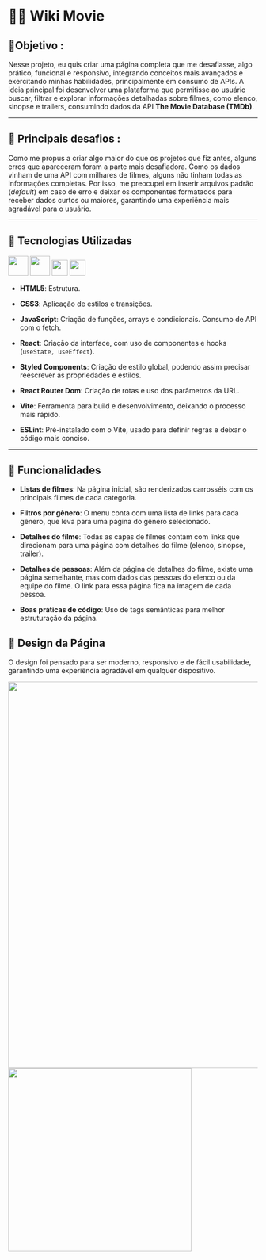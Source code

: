# 👨‍💻 Wiki Movie #

## 🎯Objetivo :
Nesse projeto, eu quis criar uma página completa que me desafiasse, algo prático, funcional e responsivo, integrando conceitos mais avançados e exercitando minhas habilidades, principalmente em consumo de APIs. A ideia principal foi desenvolver uma plataforma que permitisse ao usuário buscar, filtrar e explorar informações detalhadas sobre filmes, como elenco, sinopse e trailers, consumindo dados da API **The Movie Database (TMDb)**.

---

## 🚧 Principais desafios :
Como me propus a criar algo maior do que os projetos que fiz antes, alguns erros que apareceram foram a parte mais desafiadora. Como os dados vinham de uma API com milhares de filmes, alguns não tinham todas as informações completas. Por isso, me preocupei em inserir arquivos padrão (*default*) em caso de erro e deixar os componentes formatados para receber dados curtos ou maiores, garantindo uma experiência mais agradável para o usuário.

---

## 🚀 Tecnologias Utilizadas
<img src="https://raw.githubusercontent.com/marwin1991/profile-technology-icons/refs/heads/main/icons/html.png" width="40px" > <img src="https://raw.githubusercontent.com/marwin1991/profile-technology-icons/refs/heads/main/icons/css.png" width="40px" > <img src="https://raw.githubusercontent.com/marwin1991/profile-technology-icons/refs/heads/main/icons/javascript.png" width="32px" > <img src="https://raw.githubusercontent.com/marwin1991/profile-technology-icons/refs/heads/main/icons/react.png" width="32px" >

- **HTML5**: Estrutura.

- **CSS3**: Aplicação de estilos e transições.

- **JavaScript**: Criação de funções, arrays e condicionais. Consumo de API com o fetch.

- **React**: Criação da interface, com uso de componentes e hooks (`useState, useEffect`).

- **Styled Components**: Criação de estilo global, podendo assim precisar reescrever as propriedades e estilos.

- **React Router Dom**: Criação de rotas e uso dos parâmetros da URL.

- **Vite**: Ferramenta para build e desenvolvimento, deixando o processo mais rápido.

- **ESLint**: Pré-instalado com o Vite, usado para definir regras e deixar o código mais conciso.

---

## 🎯 Funcionalidades
- **Listas de filmes**: Na página inicial, são renderizados carrosséis com os principais filmes de cada categoria.

- **Filtros por gênero**: O menu conta com uma lista de links para cada gênero, que leva para uma página do gênero selecionado.

- **Detalhes do filme**: Todas as capas de filmes contam com links que direcionam para uma página com detalhes do filme (elenco, sinopse, trailer).

- **Detalhes de pessoas**: Além da página de detalhes do filme, existe uma página semelhante, mas com dados das pessoas do elenco ou da equipe do filme. O link para essa página fica na imagem de cada pessoa.

- **Boas práticas de código**: Uso de tags semânticas para melhor estruturação da página.


## 🎨 Design da Página
O design foi pensado para ser moderno, responsivo e de fácil usabilidade, garantindo uma experiência agradável em qualquer dispositivo.

<img src="/gifs/design-desktop.gif" width="780px">           <img src="/gifs/design-mobile.gif" height="370px">
